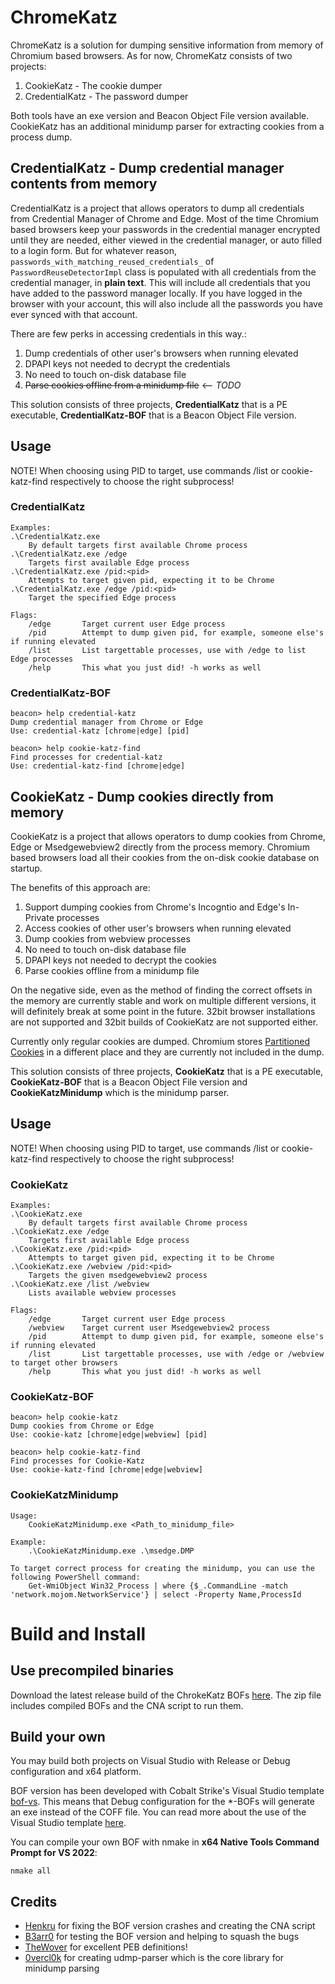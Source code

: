 # ChromeKatz

ChromeKatz is a solution for dumping sensitive information from memory of Chromium based browsers.
As for now, ChromeKatz consists of two projects:
 1. CookieKatz - The cookie dumper
 2. CredentialKatz - The password dumper

Both tools have an exe version and Beacon Object File version available. CookieKatz has an additional minidump parser for extracting cookies from a process dump.

## CredentialKatz - Dump credential manager contents from memory

CredentialKatz is a project that allows operators to dump all credentials from Credential Manager of Chrome and Edge.
Most of the time Chromium based browsers keep your passwords in the credential manager encrypted until they are needed, either viewed in the credential manager, or auto filled to a login form. But for whatever reason, `passwords_with_matching_reused_credentials_` of `PasswordReuseDetectorImpl` class is populated with all credentials from the credential manager, in **plain text**. This will include all credentials that you have added to the password manager locally. If you have logged in the browser with your account, this will also include all the passwords you have ever synced with that account. 

There are few perks in accessing credentials in this way.:
 1. Dump credentials of other user's browsers when running elevated
 2. DPAPI keys not needed to decrypt the credentials
 3.  No need to touch on-disk database file
 4.  ~~Parse cookies offline from a minidump file~~ <-- _TODO_

This solution consists of three projects, **CredentialKatz** that is a PE executable, **CredentialKatz-BOF** that is a Beacon Object File version.

## Usage

NOTE! When choosing using PID to target, use commands /list or cookie-katz-find respectively to choose the right subprocess!

### CredentialKatz

```text
Examples:
.\CredentialKatz.exe
    By default targets first available Chrome process
.\CredentialKatz.exe /edge
    Targets first available Edge process
.\CredentialKatz.exe /pid:<pid>
    Attempts to target given pid, expecting it to be Chrome
.\CredentialKatz.exe /edge /pid:<pid>
    Target the specified Edge process

Flags:
    /edge       Target current user Edge process
    /pid        Attempt to dump given pid, for example, someone else's if running elevated
    /list       List targettable processes, use with /edge to list Edge processes
    /help       This what you just did! -h works as well
```

### CredentialKatz-BOF

```text
beacon> help credential-katz
Dump credential manager from Chrome or Edge
Use: credential-katz [chrome|edge] [pid]

beacon> help cookie-katz-find
Find processes for credential-katz
Use: credential-katz-find [chrome|edge]
```

## CookieKatz - Dump cookies directly from memory

CookieKatz is a project that allows operators to dump cookies from Chrome, Edge or Msedgewebview2 directly from the process memory.
Chromium based browsers load all their cookies from the on-disk cookie database on startup. 

The benefits of this approach are:
 1. Support dumping cookies from Chrome's Incogntio and Edge's In-Private processes
 1. Access cookies of other user's browsers when running elevated
 1. Dump cookies from webview processes
 1. No need to touch on-disk database file
 1. DPAPI keys not needed to decrypt the cookies
 1. Parse cookies offline from a minidump file

On the negative side, even as the method of finding the correct offsets in the memory are currently stable and work on multiple different versions, it will definitely break at some point in the future.
32bit browser installations are not supported and 32bit builds of CookieKatz are not supported either.

Currently only regular cookies are dumped. Chromium stores [Partitioned Cookies](https://developers.google.com/privacy-sandbox/3pcd/chips) in a different place and they are currently not included in the dump.

This solution consists of three projects, **CookieKatz** that is a PE executable, **CookieKatz-BOF** that is a Beacon Object File version and **CookieKatzMinidump** which is the minidump parser.

## Usage

NOTE! When choosing using PID to target, use commands /list or cookie-katz-find respectively to choose the right subprocess!

### CookieKatz

```text
Examples:
.\CookieKatz.exe
    By default targets first available Chrome process
.\CookieKatz.exe /edge
    Targets first available Edge process
.\CookieKatz.exe /pid:<pid>
    Attempts to target given pid, expecting it to be Chrome
.\CookieKatz.exe /webview /pid:<pid>
    Targets the given msedgewebview2 process
.\CookieKatz.exe /list /webview
    Lists available webview processes

Flags:
    /edge       Target current user Edge process
    /webview    Target current user Msedgewebview2 process
    /pid        Attempt to dump given pid, for example, someone else's if running elevated
    /list       List targettable processes, use with /edge or /webview to target other browsers
    /help       This what you just did! -h works as well
```

### CookieKatz-BOF

```text
beacon> help cookie-katz
Dump cookies from Chrome or Edge
Use: cookie-katz [chrome|edge|webview] [pid]

beacon> help cookie-katz-find
Find processes for Cookie-Katz
Use: cookie-katz-find [chrome|edge|webview]
```

### CookieKatzMinidump

```text
Usage:
    CookieKatzMinidump.exe <Path_to_minidump_file>

Example:
    .\CookieKatzMinidump.exe .\msedge.DMP

To target correct process for creating the minidump, you can use the following PowerShell command:
    Get-WmiObject Win32_Process | where {$_.CommandLine -match 'network.mojom.NetworkService'} | select -Property Name,ProcessId
```

# Build and Install

## Use precompiled binaries
Download the latest release build of the ChrokeKatz BOFs [here](https://github.com/Meckazin/ChromeKatz/releases/latest). The zip file includes compiled BOFs and the CNA script to run them.

## Build your own
You may build both projects on Visual Studio with Release or Debug configuration and x64 platform. 

BOF version has been developed with Cobalt Strike's Visual Studio template [bof-vs](https://github.com/Cobalt-Strike/bof-vs). This means that Debug configuration for the *-BOFs will generate an exe instead of the COFF file. You can read more about the use of the Visual Studio template [here](https://www.cobaltstrike.com/blog/simplifying-bof-development).

You can compile your own BOF with nmake in **x64 Native Tools Command Prompt for VS 2022**:
```text
nmake all
```

## Credits
- [Henkru](https://github.com/Henkru) for fixing the BOF version crashes and creating the CNA script
- [B3arr0](https://github.com/B3arr0) for testing the BOF version and helping to squash the bugs
- [TheWover](https://github.com/TheWover) for excellent PEB definitions!
- [0vercl0k](https://github.com/0vercl0k) for creating udmp-parser which is the core library for minidump parsing
